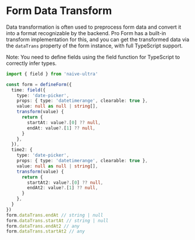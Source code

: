 # Form Data Transform

Data transformation is often used to preprocess form data and convert it into a format recognizable by the backend. Pro Form has a built-in transform implementation for this, and you can get the transformed data via the `dataTrans` property of the form instance, with full TypeScript support.

<demo title="Transform Date Picker" twoslash expand src="./demo/data-transform.vue" />

Note: You need to define fields using the field function for TypeScript to correctly infer types.

```ts
import { field } from 'naive-ultra'

const form = defineForm({
  time: field({
    type: 'date-picker',
    props: { type: 'datetimerange', clearable: true },
    value: null as null | string[],
    transform(value) {
      return {
        startAt: value?.[0] ?? null,
        endAt: value?.[1] ?? null,
      }
    },
  }),
  time2: {
    type: 'date-picker',
    props: { type: 'datetimerange', clearable: true },
    value: null as null | string[],
    transform(value) {
      return {
        startAt2: value?.[0] ?? null,
        endAt2: value?.[1] ?? null,
      }
    },
  }
})
form.dataTrans.endAt // string | null
form.dataTrans.startAt // string | null
form.dataTrans.endAt2 // any
form.dataTrans.startAt2 // any
```
